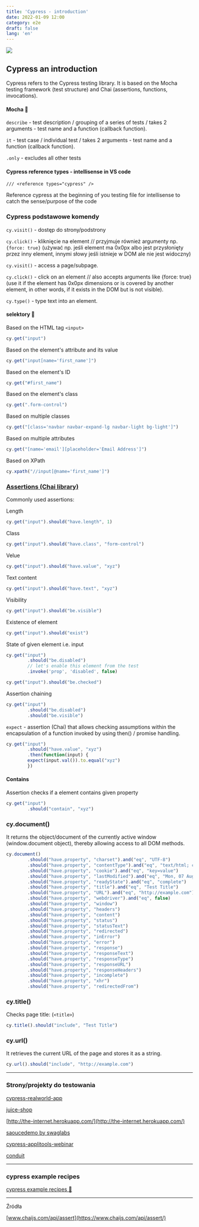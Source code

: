 ```yaml
---
title: 'Cypress - introduction'
date: 2022-01-09 12:00
category: e2e
draft: false
lang: 'en'
---
```


![](https://www.cypress.io/static/cypress-io-logo-social-share-8fb8a1db3cdc0b289fad927694ecb415.png)


## Cypress an introduction

Cypress refers to the Cypress testing library. It is based on the Mocha testing framework (test structure) and Chai (assertions, functions, invocations).


#### Mocha 🥤 

`describe` - test description / grouping of a series of tests / takes 2 arguments - test name and a function (callback function).

`it` - test case / individual test / takes 2 arguments - test name and a function (callback function).

`.only` - excludes all other tests

#### Cypress reference types - intellisense in VS code

    /// <reference types="cypress" />


Reference cypress at the beginning of you testing file for intellisense to catch the sense/purpose of the code

### Cypress podstawowe komendy

`cy.visit()` - dostęp do strony/podstrony

`cy.click()` - kliknięcie na element // przyjmuje również argumenty np. `{force: true}` (używać np. jeśli element ma 0x0px albo jest przysłonięty przez inny element, innymi słowy jeśli istnieje w DOM ale nie jest widoczny)

`cy.visit()` - access a page/subpage.

`cy.click()` - click on an element // also accepts arguments like {force: true} (use it if the element has 0x0px dimensions or is covered by another element, in other words, if it exists in the DOM but is not visible).

`cy.type()` - type text into an element.
#### selektory 🏹 

Based on the HTML tag `<input>`
```js
cy.get("input")
```
Based on the element's attribute and its value
```js
cy.get("input[name='first_name']")
```
Based on the element's ID
```js
cy.get("#first_name")
```
Based on the element's class
```js
cy.get(".form-control")
```
Based on multiple classes
```js
cy.get("[class='navbar navbar-expand-lg navbar-light bg-light']")
```
Based on multiple attributes
```js
cy.get("[name='email'][placeholder='Email Address']")
```
Based on XPath
```js
cy.xpath("//input[@name='first_name']")
```
### [Assertions (Chai library)](https://docs.cypress.io/guides/references/assertions#Chai)

Commonly used assertions:

Length
```js
cy.get("input").should("have.length", 1)
```
Class
```js
cy.get("input").should("have.class", "form-control")
```
Velue
```js
cy.get("input").should("have.value", "xyz")
```
Text content
```js
cy.get("input").should("have.text", "xyz")
```
Visibility
```js
cy.get("input").should("be.visible")
```

Existence of element
```js
cy.get("input").should("exist")
```
State of given element i.e. input
```js
cy.get("input")
        .should("be.disabled")
        // let's enable this element from the test
        .invoke('prop', 'disabled', false)

cy.get("input").should("be.checked")   
```

Assertion chaining
```js
cy.get("input")
        .should("be.disabled")
        .should("be.visible")
```

`expect` - assertion (Chai) that allows checking assumptions within the encapsulation of a function invoked by using then() / promise handling.
```js
cy.get("input")
        .should("have.value", "xyz")
        .then(function(input) {
        expect(input.val()).to.equal("xyz")
        })
```

#### Contains

Assertion checks if a element contains given property
```js
cy.get("input")
        .should("contain", "xyz")
```

### cy.document()

It returns the object/document of the currently active window (window.document object), thereby allowing access to all DOM methods.
```js
cy.document()
        .should("have.property", "charset").and("eq", "UTF-8")
        .should("have.property", "contentType").and("eq", "text/html; charset=UTF-8")
        .should("have.property", "cookie").and("eq", "key=value")
        .should("have.property", "lastModified").and("eq", "Mon, 07 Aug 2012 19:00:00 GMT")
        .should("have.property", "readyState").and("eq", "complete")
        .should("have.property", "title").and("eq", "Test Title")
        .should("have.property", "URL").and("eq", "http://example.com")
        .should("have.property", "webdriver").and("eq", false)
        .should("have.property", "window")
        .should("have.property", "headers")
        .should("have.property", "content")
        .should("have.property", "status")
        .should("have.property", "statusText")
        .should("have.property", "redirected")
        .should("have.property", "inError")
        .should("have.property", "error")
        .should("have.property", "response")
        .should("have.property", "responseText")
        .should("have.property", "responseType")
        .should("have.property", "responseURL")
        .should("have.property", "responseHeaders")
        .should("have.property", "incomplete")
        .should("have.property", "xhr")
        .should("have.property", "redirectedFrom")
```
### cy.title()

Checks page title: (`<title>`)
```js
cy.title().should("include", "Test Title")
```

### cy.url()

It retrieves the current URL of the page and stores it as a string.
 
```js
cy.url().should("include", "http://example.com")
```
---
### Strony/projekty do testowania 

[cypress-realworld-app](https://github.com/cypress-io/cypress-realworld-app)


[juice-shop](https://github.com/juice-shop/juice-shop)


[http://the-internet.herokuapp.com/](http://the-internet.herokuapp.com/)


[saoucedemo by swaglabs](https://www.saucedemo.com/)

[cypress-applitools-webinar](https://github.com/applitools/cypress-applitools-webinar)

[conduit](https://cirosantilli-realworld-next.herokuapp.com/)

---
### cypress example recipes

[cypress example recipes 🚀 ](https://github.com/cypress-io/cypress-example-recipes#logging-in-recipes)


---

Źródła

[www.chaijs.com/api/assert](https://www.chaijs.com/api/assert/)



